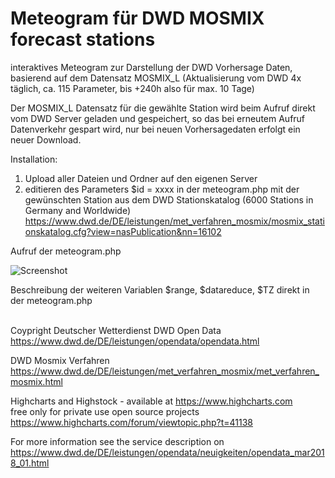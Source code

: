 # Meteogram für DWD MOSMIX forecast stations

interaktives Meteogram zur Darstellung der DWD Vorhersage Daten,<br>basierend auf dem Datensatz MOSMIX_L (Aktualisierung vom DWD 4x täglich, ca. 115 Parameter, bis +240h also für max. 10 Tage)

Der MOSMIX_L Datensatz für die gewählte Station wird beim Aufruf direkt vom DWD Server geladen und gespeichert, so das bei erneutem Aufruf Datenverkehr gespart wird, nur bei neuen Vorhersagedaten erfolgt ein neuer Download.

Installation:
1. Upload aller Dateien und Ordner auf den eigenen Server
2. editieren des Parameters $id = xxxx in der meteogram.php mit der gewünschten Station aus dem DWD Stationskatalog (6000 Stations in Germany and Worldwide)<br>
 https://www.dwd.de/DE/leistungen/met_verfahren_mosmix/mosmix_stationskatalog.cfg?view=nasPublication&nn=16102
   
Aufruf der meteogram.php

![Screenshot](https://github.com/TurboDuke77/DWD-Meteogram/assets/38126777/1bc59628-7175-4d2e-87cb-6bc006895919)

Beschreibung der weiteren Variablen $range, $datareduce, $TZ direkt in der meteogram.php <br><br>


Coypright Deutscher Wetterdienst DWD Open Data
https://www.dwd.de/DE/leistungen/opendata/opendata.html

DWD Mosmix Verfahren
https://www.dwd.de/DE/leistungen/met_verfahren_mosmix/met_verfahren_mosmix.html

Highcharts and Highstock - available at https://www.highcharts.com <br>
free only for private use open source projects https://www.highcharts.com/forum/viewtopic.php?t=41138


For more information see the service description on https://www.dwd.de/DE/leistungen/opendata/neuigkeiten/opendata_mar2018_01.html
